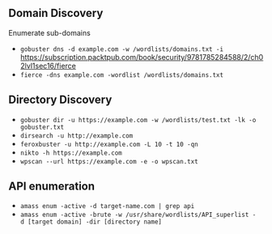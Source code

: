 ## Domain Discovery
Enumerate sub-domains
- `gobuster dns -d example.com -w /wordlists/domains.txt -i`
https://subscription.packtpub.com/book/security/9781785284588/2/ch02lvl1sec16/fierce
- `fierce -dns example.com -wordlist /wordlists/domains.txt`
## Directory Discovery
- `gobuster dir -u https://example.com -w /wordlists/test.txt -lk -o gobuster.txt` 
- `dirsearch -u http://example.com`
- `feroxbuster -u http://example.com -L 10 -t 10 -qn`
- `nikto -h https://example.com`
- `wpscan --url https://example.com -e -o wpscan.txt`
## API enumeration
- `amass enum -active -d target-name.com | grep api`
- `amass enum -active -brute -w /usr/share/wordlists/API_superlist -d [target domain] -dir [directory name]`